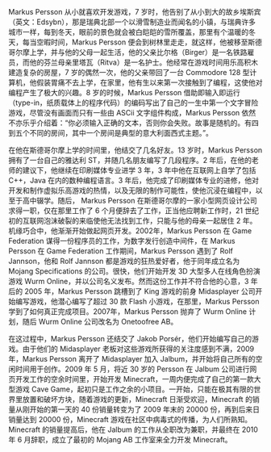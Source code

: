 Markus Persson 从小就喜欢开发游戏，7 岁时，他告别了从小到大的故乡埃斯宾（英文：Edsybn），那是瑞典北部一个以滑雪制造业而闻名的小镇，与瑞典许多城市一样，每到冬天，眼前的景色就会被白皑皑的雪所覆盖，那里有个温暖的冬天，每当空暇时间，Markus Persson 便会到树林里走走，就这样，他被移至斯德哥尔摩上学，并与他的父母一起生活，他的父亲比尔格（Birger）是一名铁路雇员，而他的芬兰母亲里塔瓦（Ritva）是一名护士。他经常在游戏时间用乐高积木建造复杂的房屋，7 岁的偶然一次，他的父亲带回了一台 Commodore 128 型计算机，他假装胃痛不去上学，在家里，他有生以来第一次接触到了编程，这使他对编程产生了极大的兴趣。8 岁的时候，Markus Persson 借助即输入即运行（type-in，纸质载体上的程序代码）的编码写出了自己的一生中第一个文字冒险游戏，尽管没有画面而只有一些由 ASCii 文字组件构成，Markus Persson 依然不亦乐乎介绍着：“你必须输入正确的文本，否则你会失败。故事是随机的。有四到五个不同的房间，其中一个房间是典型的意大利面西式主题。”。

在他在斯德哥尔摩上学的时间里，他结交了几名好友。13 岁时，Markus Persson 拥有了一台自己的雅达利 ST，并随几名朋友编写了几段程序。2 年后，在他的老师的建议下，他继续在印刷媒体专业进学 3 年，3 年中他在互联网上自学了包括 C++，Java 在内的数种编程语言。3 年后，他完成了印刷媒体专业的进修，他对开发和制作虚拟乐高游戏的热情，以及无限的制作可能性，使他沉浸在编程中，以至于高中辍学。随后， Markus Persson 在斯德哥尔摩的一家小型网页设计公司求得一职，仅在那里工作了 6 个月便辞去了工作，正当他应聘新工作时，21 世纪初的互联网泡沫破裂的来临使他无法找到工作，只能与他的母亲一起居住 2 年。机缘巧合中，他渐渐开始做起网页开发。2002年，Markus Persson 在 Game Federation 谋得一份程序员的工作，为数字发行创造中间件，在 Markus Persson 在 Game Federation 工作期间，Markus Persson 遇到了 Rolf Jannson，他和 Rolf Jannson 都是游戏的狂热爱好者，他于同年成立名为 Mojang Specifications 的公司。很快，他们开始开发 3D 大型多人在线角色扮演游戏 Wurm Online，并以公司名义发布。然而这份工作并不符合他的心意，3 年后的 2005 年，Markus Persson 跳槽到了 King 游戏的前身 Midasplayer 公司开始编写游戏，他潜心编写了超过 30 款 Flash 小游戏，在那里，Markus Persson 学到了如何真正完成项目。2007年，Markus Persson 抛弃了 Wurm Online 计划，随后 Wurm Online 公司改名为 Onetoofree AB。

在这过程中，Markus Persson 还结交了 Jakob Porsér，他们开始编写自己的游戏。由于他们的 Midasplayer 老板对这些游戏所获得的关注度感到不满，2009 年，Markus Persson 离开了 Midasplayer 加入 Jalbum，并开始将自己所有的空闲时间用于创作。2009 年 5 月，将近 30 岁的 Persson 在 Jalbum 公司进行网页开发工作的空余时间里，开始开发 Minecraft，一周内便完成了自己的第一款大型游戏 Cave Game，起初只是工作之余的小项目。一开始，只能在极其有限的世界里放置和破坏方块，随着游戏的更新，Minecraft 日渐受欢迎，Minecraft 的销量从刚开始的第一天的 40 份销量转变为了 2009 年末的 20000 份，再到后来日销量达到 20000 份，Minecraft 游戏在社区中病毒式的传播，为人们所熟知。Minecraft 的销量提高后，他在 Jalbum 的工作从全职改为兼职，并最终在 2010 年 6 月辞职，成立了最初的 Mojang AB 工作室来全力开发 Minecraft。
